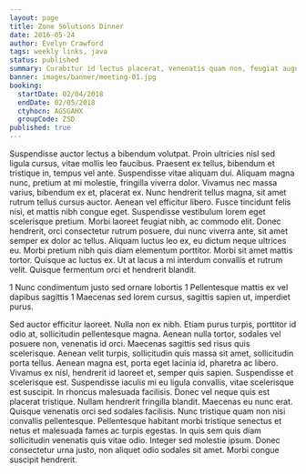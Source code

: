 ```yaml
---
layout: page
title: Zone Solutions Dinner
date: 2016-05-24
author: Evelyn Crawford
tags: weekly links, java
status: published
summary: Curabitur id lectus placerat, venenatis quam non, feugiat augue.
banner: images/banner/meeting-01.jpg
booking:
  startDate: 02/04/2018
  endDate: 02/05/2018
  ctyhocn: AGSGAHX
  groupCode: ZSD
published: true
---
```

Suspendisse auctor lectus a bibendum volutpat. Proin ultricies nisl sed ligula cursus, vitae mollis leo faucibus. Praesent ex tellus, bibendum et tristique in, tempus vel ante. Suspendisse vitae aliquam dui. Aliquam magna nunc, pretium at mi molestie, fringilla viverra dolor. Vivamus nec massa varius, bibendum ex et, placerat ex. Nunc hendrerit tellus magna, sit amet rutrum tellus cursus auctor. Aenean vel efficitur libero.
Fusce tincidunt felis nisi, et mattis nibh congue eget. Suspendisse vestibulum lorem eget scelerisque pretium. Morbi laoreet feugiat nibh, ac commodo elit. Donec hendrerit, orci consectetur rutrum posuere, dui nunc viverra ante, sit amet semper ex dolor ac tellus. Aliquam luctus leo ex, eu dictum neque ultrices eu. Morbi pretium nibh quis diam elementum porttitor. Morbi sit amet mattis tortor. Quisque ac luctus ex. Ut at lacus a mi interdum convallis et rutrum velit. Quisque fermentum orci et hendrerit blandit.

1 Nunc condimentum justo sed ornare lobortis
1 Pellentesque mattis ex vel dapibus sagittis
1 Maecenas sed lorem cursus, sagittis sapien ut, imperdiet purus.

Sed auctor efficitur laoreet. Nulla non ex nibh. Etiam purus turpis, porttitor id odio at, sollicitudin pellentesque magna. Aenean nulla tortor, sodales vel posuere non, venenatis id orci. Maecenas sagittis sed risus quis scelerisque. Aenean velit turpis, sollicitudin quis massa sit amet, sollicitudin porta tellus. Aenean magna est, porta eget lacinia id, pharetra ac libero.
Vivamus ex nisl, hendrerit id laoreet et, semper quis sapien. Suspendisse et scelerisque est. Suspendisse iaculis mi eu ligula convallis, vitae scelerisque est suscipit. In rhoncus malesuada facilisis. Donec vel neque quis est placerat tristique. Nullam hendrerit fringilla blandit. Maecenas eu nunc erat. Quisque venenatis orci sed sodales facilisis. Nunc tristique quam non nisi convallis pellentesque. Pellentesque habitant morbi tristique senectus et netus et malesuada fames ac turpis egestas. In quis sem quis diam sollicitudin venenatis quis vitae odio. Integer sed molestie ipsum. Donec consectetur urna justo, non aliquet odio sodales sit amet. Morbi congue suscipit hendrerit.
